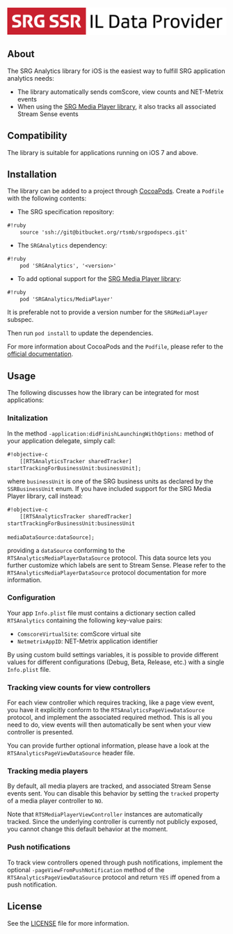 ![SRG Media Player logo](README-images/logo.png)

## About

The SRG Analytics library for iOS is the easiest way to fulfill SRG application analytics needs:

* The library automatically sends comScore, view counts and NET-Metrix events
* When using the [SRG Media Player library](https://bitbucket.org/rtsmb/srgmediaplayer-ios), it also tracks all associated Stream Sense events

## Compatibility

The library is suitable for applications running on iOS 7 and above.

## Installation

The library can be added to a project through [CocoaPods](http://cocoapods.org/). Create a `Podfile` with the following contents:

* The SRG specification repository:
    
```
#!ruby
    source 'ssh://git@bitbucket.org/rtsmb/srgpodspecs.git'
```
    
* The `SRGAnalytics` dependency:

```
#!ruby
    pod 'SRGAnalytics', '<version>'
```

* To add optional support for the [SRG Media Player library](https://bitbucket.org/rtsmb/srgmediaplayer-ios):

```
#!ruby
    pod 'SRGAnalytics/MediaPlayer'
```

It is preferable not to provide a version number for the `SRGMediaPlayer` subspec.

Then run `pod install` to update the dependencies.

For more information about CocoaPods and the `Podfile`, please refer to the [official documentation](http://guides.cocoapods.org/).

## Usage

The following discusses how the library can be integrated for most applications:

### Initalization

In the method `-application:didFinishLaunchingWithOptions:` method of your application delegate, simply call:

```
#!objective-c
    [[RTSAnalyticsTracker sharedTracker] startTrackingForBusinessUnit:businessUnit];

```

where `businessUnit` is one of the SRG business units as declared by the `SSRBusinessUnit` enum. If you have included support for the SRG Media Player library, call instead:

```
#!objective-c
    [[RTSAnalyticsTracker sharedTracker] startTrackingForBusinessUnit:businessUnit
                                                      mediaDataSource:dataSource];

```

providing a `dataSource` conforming to the `RTSAnalyticsMediaPlayerDataSource` protocol. This data source lets you further customize which labels are sent to Stream Sense. Please refer to the `RTSAnalyticsMediaPlayerDataSource` protocol documentation for more information.

### Configuration

Your app `Info.plist` file must contains a dictionary section called `RTSAnalytics` containing the following key-value pairs: 

* `ComscoreVirtualSite`: comScore virtual site
* `NetmetrixAppID`: NET-Metrix application identifier

By using custom build settings variables, it is possible to provide different values for different configurations (Debug, Beta, Release, etc.) with a single `Info.plist` file.

### Tracking view counts for view controllers

For each view controller which requires tracking, like a page view event, you have it explicitly conform to the `RTSAnalyticsPageViewDataSource` protocol, and implement the associated required method. This is all you need to do, view events will then automatically be sent when your view controller is presented.

You can provide further optional information, please have a look at the `RTSAnalyticsPageViewDataSource` header file.

### Tracking media players

By default, all media players are tracked, and associated Stream Sense events sent. You can disable this behavior by setting the `tracked` property of a media player controller to `NO`. 

Note that `RTSMediaPlayerViewController` instances are automatically tracked. Since the underlying controller is currently not publicly exposed, you cannot change this default behavior at the moment.

### Push notifications

To track view controllers opened through push notifications, implement the optional `-pageViewFromPushNotification` method of the `RTSAnalyticsPageViewDataSource` protocol and return `YES` iff opened from a push notification.

## License

See the [LICENSE](LICENSE) file for more information.